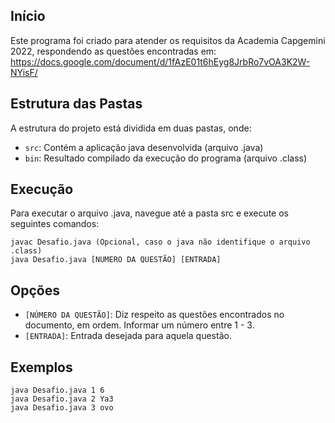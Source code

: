 ## Início

Este programa foi criado para atender os requisitos da Academia Capgemini 2022, respondendo as questões encontradas em: https://docs.google.com/document/d/1fAzE01t6hEyg8JrbRo7vOA3K2W-NYisF/

## Estrutura das Pastas

A estrutura do projeto está dividida em duas pastas, onde:

- `src`: Contém a aplicação java desenvolvida (arquivo .java)
- `bin`: Resultado compilado da execução do programa (arquivo .class)

## Execução

Para executar o arquivo .java, navegue até a pasta src e execute os seguintes comandos:
```
javac Desafio.java (Opcional, caso o java não identifique o arquivo .class)
java Desafio.java [NUMERO DA QUESTÃO] [ENTRADA]
```
## Opções

- `[NÚMERO DA QUESTÃO]`: Diz respeito as questões encontrados no documento, em ordem. Informar um número entre 1 - 3.
- `[ENTRADA]`: Entrada desejada para aquela questão.

## Exemplos
```
java Desafio.java 1 6
java Desafio.java 2 Ya3
java Desafio.java 3 ovo
```
